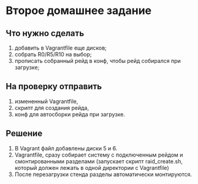 # Второе домашнее задание
## Что нужно сделать
1. добавить в Vagrantfile еще дисков;
1. собрать R0/R5/R10 на выбор;
1. прописать собранный рейд в конф, чтобы рейд собирался при загрузке;
## На проверку отправить
1. измененный Vagrantfile,
1. скрипт для создания рейда,
1. конф для автосборки рейда при загрузке.
## Решение
1. В Vagrant файл добавлены диски 5 и 6.
1. Vagrantfile, сразу собирает систему с подключенным рейдом и смонтированными разделами (запускает скрипт raid_create.sh, который должен лежать в одной директории с Vagrantfile)
1. После перезагрузки стенда разделы автоматически монтируются.
